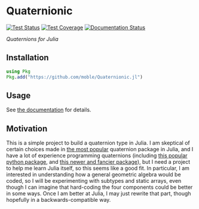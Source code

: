 # Quaternionic

[![Test Status](https://github.com/moble/Quaternionic.jl/workflows/tests/badge.svg)](https://github.com/moble/Quaternionic.jl/actions)
[![Test Coverage](https://codecov.io/gh/moble/Quaternionic.jl/branch/main/graph/badge.svg)](https://codecov.io/gh/moble/Quaternionic.jl)
[![Documentation
Status](https://github.com/moble/Quaternionic.jl/workflows/docs/badge.svg)](https://moble.github.io/Quaternionic.jl/dev)

*Quaternions for Julia*

## Installation
```julia
using Pkg
Pkg.add("https://github.com/moble/Quaternionic.jl")
```

## Usage
See [the documentation](https://moble.github.io/Quaternionic.jl/dev) for details.

## Motivation
This is a simple project to build a quaternion type in Julia.  I am skeptical of certain choices
made in [the most popular](https://github.com/JuliaGeometry/Quaternions.jl) quaternion package in
Julia, and I have a lot of experience programming quaternions (including [this popular python
package](https://github.com/moble/quaternion), and [this newer and fancier
package](https://github.com/moble/quaternionic)), but I need a project to help me learn Julia
itself, so this seems like a good fit.  In particular, I am interested in understanding how a
general geometric algebra would be coded, so I will be experimenting with subtypes and static
arrays, even though I can imagine that hard-coding the four components could be better in some ways.
Once I am better at Julia, I may just rewrite that part, though hopefully in a backwards-compatible
way.
